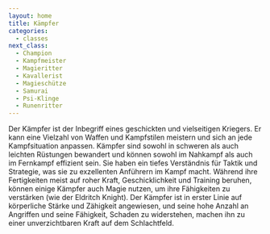 ```yaml
---
layout: home
title: Kämpfer
categories:
  - classes
next_class:
  - Champion
  - Kampfmeister
  - Magieritter
  - Kavallerist
  - Magieschütze
  - Samurai
  - Psi-Klinge
  - Runenritter
---
```


Der Kämpfer ist der Inbegriff eines geschickten und vielseitigen Kriegers. Er kann eine Vielzahl von Waffen und
Kampfstilen meistern und sich an jede Kampfsituation anpassen. Kämpfer sind sowohl in schweren als auch leichten
Rüstungen bewandert und können sowohl im Nahkampf als auch im Fernkampf effizient sein. Sie haben ein tiefes Verständnis
für Taktik und Strategie, was sie zu exzellenten Anführern im Kampf macht. Während ihre Fertigkeiten meist auf roher
Kraft, Geschicklichkeit und Training beruhen, können einige Kämpfer auch Magie nutzen, um ihre Fähigkeiten zu
verstärken (wie der Eldritch Knight). Der Kämpfer ist in erster Linie auf körperliche Stärke und Zähigkeit angewiesen,
und seine hohe Anzahl an Angriffen und seine Fähigkeit, Schaden zu widerstehen, machen ihn zu einer unverzichtbaren
Kraft auf dem Schlachtfeld.